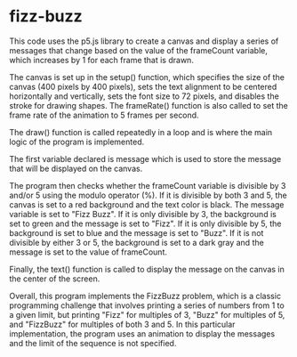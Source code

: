 # fizz-buzz
 
This code uses the p5.js library to create a canvas and display a series of messages that change based on the value of the frameCount variable, which increases by 1 for each frame that is drawn.

The canvas is set up in the setup() function, which specifies the size of the canvas (400 pixels by 400 pixels), sets the text alignment to be centered horizontally and vertically, sets the font size to 72 pixels, and disables the stroke for drawing shapes. The frameRate() function is also called to set the frame rate of the animation to 5 frames per second.

The draw() function is called repeatedly in a loop and is where the main logic of the program is implemented.

The first variable declared is message which is used to store the message that will be displayed on the canvas.

The program then checks whether the frameCount variable is divisible by 3 and/or 5 using the modulo operator (%). If it is divisible by both 3 and 5, the canvas is set to a red background and the text color is black. The message variable is set to "Fizz Buzz". If it is only divisible by 3, the background is set to green and the message is set to "Fizz". If it is only divisible by 5, the background is set to blue and the message is set to "Buzz". If it is not divisible by either 3 or 5, the background is set to a dark gray and the message is set to the value of frameCount.

Finally, the text() function is called to display the message on the canvas in the center of the screen.

Overall, this program implements the FizzBuzz problem, which is a classic programming challenge that involves printing a series of numbers from 1 to a given limit, but printing "Fizz" for multiples of 3, "Buzz" for multiples of 5, and "FizzBuzz" for multiples of both 3 and 5. In this particular implementation, the program uses an animation to display the messages and the limit of the sequence is not specified.
